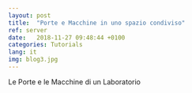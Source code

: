 ```yaml
---
layout: post
title:  "Porte e Macchine in uno spazio condiviso"
ref: server
date:   2018-11-27 09:48:44 +0100
categories: Tutorials
lang: it
img: blog3.jpg
---
```

Le Porte e le Macchine di un Laboratorio
